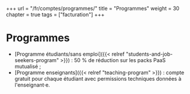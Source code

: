 +++
url = "/fr/comptes/programmes/"
title = "Programmes"
weight = 30
chapter = true
tags = ["facturation"]
+++

# Programmes

- [Programme étudiants/sans emploi]({{< relref "students-and-job-seekers-program" >}}) : 50 % de réduction sur les packs PaaS mutualisé ;
- [Programme enseignants]({{< relref "teaching-program" >}}) : compte gratuit pour chaque étudiant avec permissions techniques données à l'enseignant·e.
